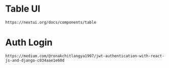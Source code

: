 # Table UI
    https://nextui.org/docs/components/table

# Auth Login
    https://medium.com/@ronakchitlangya1997/jwt-authentication-with-react-js-and-django-c034aae1e60d